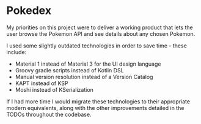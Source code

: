 # Pokedex
My priorities on this project were to deliver a working product that lets the user browse the Pokemon API and see details about any chosen Pokemon.

I used some slightly outdated technologies in order to save time - these include:

- Material 1 instead of Material 3 for the UI design language
- Groovy gradle scripts instead of Kotlin DSL
- Manual version resolution instead of a Version Catalog
- KAPT instead of KSP
- Moshi instead of KSerialization

If I had more time I would migrate these technologies to their appropriate modern equivalents, along with the other improvements detailed in the TODOs throughout the codebase.